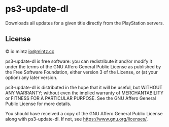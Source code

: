 # ps3-update-dl

Downloads all updates for a given title directly from the PlayStation servers.

## License

© io mintz <io@mintz.cc>

ps3-update-dl is free software: you can redistribute it and/or modify
it under the terms of the GNU Affero General Public License as
published by the Free Software Foundation, either version 3 of the
License, or (at your option) any later version.

ps3-update-dl is distributed in the hope that it will be useful,
but WITHOUT ANY WARRANTY; without even the implied warranty of
MERCHANTABILITY or FITNESS FOR A PARTICULAR PURPOSE. See the
GNU Affero General Public License for more details.

You should have received a copy of the GNU Affero General Public License
along with ps3-update-dl. If not, see <https://www.gnu.org/licenses/>.
